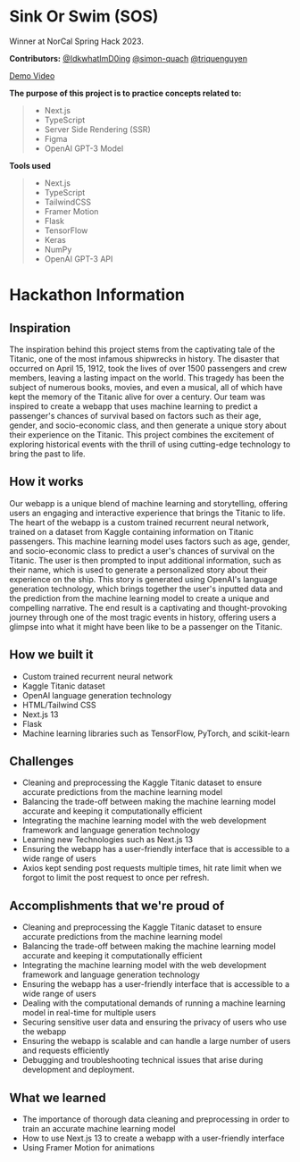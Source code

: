 # Sink Or Swim (SOS)
Winner at NorCal Spring Hack 2023.

**Contributors:** [@IdkwhatImD0ing](https://github.com/IdkwhatImD0ing) [@simon-quach](https://github.com/simon-quach) [@triquenguyen](https://github.com/triquenguyen)

[Demo Video](https://www.youtube.com/watch?v=4V-2l-Zel5s)

**The purpose of this project is to practice concepts related to:**

> - Next.js
> - TypeScript
> - Server Side Rendering (SSR)
> - Figma
> - OpenAI GPT-3 Model

**Tools used**

> - Next.js
> - TypeScript
> - TailwindCSS
> - Framer Motion
> - Flask
> - TensorFlow
> - Keras
> - NumPy
> - OpenAI GPT-3 API

# Hackathon Information

## Inspiration 

The inspiration behind this project stems from the captivating tale of the Titanic, one of the most infamous shipwrecks in history. The disaster that occurred on April 15, 1912, took the lives of over 1500 passengers and crew members, leaving a lasting impact on the world. This tragedy has been the subject of numerous books, movies, and even a musical, all of which have kept the memory of the Titanic alive for over a century. Our team was inspired to create a webapp that uses machine learning to predict a passenger's chances of survival based on factors such as their age, gender, and socio-economic class, and then generate a unique story about their experience on the Titanic. This project combines the excitement of exploring historical events with the thrill of using cutting-edge technology to bring the past to life.

## How it works

Our webapp is a unique blend of machine learning and storytelling, offering users an engaging and interactive experience that brings the Titanic to life. The heart of the webapp is a custom trained recurrent neural network, trained on a dataset from Kaggle containing information on Titanic passengers. This machine learning model uses factors such as age, gender, and socio-economic class to predict a user's chances of survival on the Titanic. The user is then prompted to input additional information, such as their name, which is used to generate a personalized story about their experience on the ship. This story is generated using OpenAI's language generation technology, which brings together the user's inputted data and the prediction from the machine learning model to create a unique and compelling narrative. The end result is a captivating and thought-provoking journey through one of the most tragic events in history, offering users a glimpse into what it might have been like to be a passenger on the Titanic.


## How we built it

 - Custom trained recurrent neural network
 - Kaggle Titanic dataset
 - OpenAI language generation technology
 - HTML/Tailwind CSS
 - Next.js 13
 - Flask
 - Machine learning libraries such as TensorFlow, PyTorch, and scikit-learn

## Challenges

 - Cleaning and preprocessing the Kaggle Titanic dataset to ensure accurate predictions from the machine learning model
 - Balancing the trade-off between making the machine learning model accurate and keeping it computationally efficient
 - Integrating the machine learning model with the web development framework and language generation technology
 - Learning new Technologies such as Next.js 13
 - Ensuring the webapp has a user-friendly interface that is accessible to a wide range of users
 - Axios kept sending post requests multiple times, hit rate limit when we forgot to limit the post request to once per refresh.

## Accomplishments that we're proud of

 - Cleaning and preprocessing the Kaggle Titanic dataset to ensure accurate predictions from the machine learning model
 - Balancing the trade-off between making the machine learning model accurate and keeping it computationally efficient
 - Integrating the machine learning model with the web development framework and language generation technology
 - Ensuring the webapp has a user-friendly interface that is accessible to a wide range of users
 - Dealing with the computational demands of running a machine learning model in real-time for multiple users
 - Securing sensitive user data and ensuring the privacy of users who use the webapp
 - Ensuring the webapp is scalable and can handle a large number of users and requests efficiently
 - Debugging and troubleshooting technical issues that arise during development and deployment.

## What we learned
 - The importance of thorough data cleaning and preprocessing in order to train an accurate machine learning model
 - How to use Next.js 13 to create a webapp with a user-friendly interface
 - Using Framer Motion for animations
